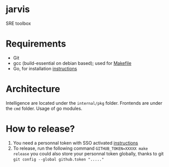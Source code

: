 # jarvis
SRE toolbox

# Requirements

- Git
- gcc (build-essential on debian based); used for [Makefile](Makefile)
- Go, for installation [instructions](https://golang.org/doc/install)

# Architecture

Intelligence are located under the `internal/pkg` folder. Frontends are under the `cmd` folder.
Usage of go modules.

# How to release?

1. You need a personnal token with SSO activated [instructions](https://help.github.com/en/github/authenticating-to-github/creating-a-personal-access-token-for-the-command-line)
2. To release, run the following command `GITHUB_TOKEN=XXXXX make release`
you could also store your personnal token globally, thanks to git `git config --global github.token "....."`
